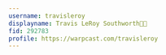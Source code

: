 ```yaml
---
username: travisleroy
displayname: Travis LeRoy Southworth🔵🎩
fid: 292783
profile: https://warpcast.com/travisleroy
---
```

  
